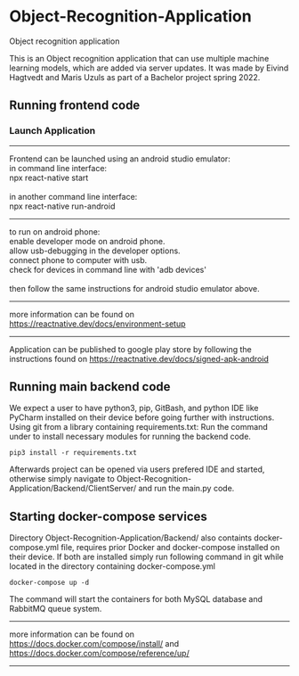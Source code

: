 # Object-Recognition-Application
Object recognition application

This is an Object recognition application that can use multiple machine learning models, which are added via server updates.
It was made by Eivind Hagtvedt and Maris Uzuls as part of a Bachelor project spring 2022.

## Running frontend code

### Launch Application 
---------------------------------------
Frontend can be launched using an android studio emulator:<br />
in command line interface:<br />
npx react-native start<br />
<br />
in another command line interface:<br />
npx react-native run-android<br />

--------------------------------------
to run on android phone:<br />
enable developer mode on android phone.<br />
allow usb-debugging in the developer options.<br />
connect phone to computer with usb.<br />
check for devices in command line with 'adb devices'<br />
<br />
then follow the same instructions for android studio emulator above.<br />

--------------------------------------
more information can be found on https://reactnative.dev/docs/environment-setup

--------------------------------------
Application can be published to google play store by following the instructions found on https://reactnative.dev/docs/signed-apk-android

## Running main backend code

We expect a user to have python3, pip, GitBash, and python IDE like PyCharm installed on their device before going further with instructions. 
Using git from a library containing requirements.txt:
Run the command under to install necessary modules for running the backend code.

`pip3 install -r requirements.txt`

Afterwards project can be opened via users prefered IDE and started, otherwise simply navigate to Object-Recognition-Application/Backend/ClientServer/ and run the main.py code.



## Starting docker-compose services

Directory Object-Recognition-Application/Backend/ also containts docker-compose.yml file, requires prior Docker and docker-compose installed on their device. If both are installed simply run following command in git while located in the directory containing docker-compose.yml 

`docker-compose up -d`

The command will start the containers for both MySQL database and RabbitMQ queue system.

--------------------------------------
more information can be found on https://docs.docker.com/compose/install/ and https://docs.docker.com/compose/reference/up/

--------------------------------------
